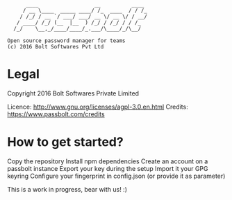 	      ____                  __          ____
	     / __ \____  _____ ____/ /_  ____  / / /_
	    / /_/ / __ `/ ___/ ___/ __ \/ __ \/ / __/
	   / ____/ /_/ (__  |__  ) /_/ / /_/ / / /_
	  /_/    \__,_/____/____/_.___/\____/_/\__/

	Open source password manager for teams
	(c) 2016 Bolt Softwares Pvt Ltd


Legal
===============================

Copyright 2016 Bolt Softwares Private Limited

Licence: http://www.gnu.org/licenses/agpl-3.0.en.html
Credits: https://www.passbolt.com/credits


How to get started?
===============================

Copy the repository
Install npm dependencies
Create an account on a passbolt instance
Export your key during the setup
Import it your GPG keyring
Configure your fingerprint in config.json (or provide it as parameter)


This is a work in progress, bear with us! :)
